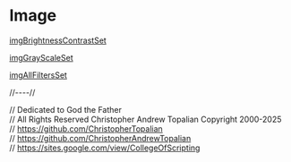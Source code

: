 # Image

[imgBrightnessContrastSet](imgBrightnessContrastSet.js)  

[imgGrayScaleSet](imgGrayScaleSet.js)  

[imgAllFiltersSet](imgAllFiltersSet.js)  

//----//

// Dedicated to God the Father  
// All Rights Reserved Christopher Andrew Topalian Copyright 2000-2025  
// https://github.com/ChristopherTopalian  
// https://github.com/ChristopherAndrewTopalian  
// https://sites.google.com/view/CollegeOfScripting

